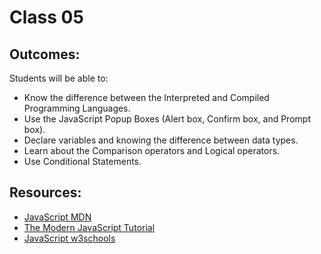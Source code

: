# Class 05

## Outcomes:
Students will be able to:
- Know the difference between the Interpreted and Compiled Programming Languages.
- Use the JavaScript Popup Boxes (Alert box, Confirm box, and Prompt box).
- Declare variables and knowing the difference between data types.
- Learn about the Comparison operators and Logical operators.
- Use Conditional Statements.


## Resources:

- [JavaScript MDN](https://developer.mozilla.org/en-US/docs/Web/JavaScript?retiredLocale=ar)
- [The Modern JavaScript Tutorial](https://javascript.info/)
- [JavaScript w3schools](https://www.w3schools.com/js/default.asp)

